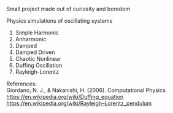 <p>Small project made out of curiosity and boredom</p>
<p>Physics simulations of oscillating systems</p>
<ol>
<li>Simple Harmonic</li>
<li>Anharmonic</li>
<li>Damped</li>
<li>Damped Driven</li>
<li>Chaotic Nonlinear</li>
<li>Duffing Oscillation</li>
<li>Rayleigh-Lorentz</li>
</ol>
<p>References:<br>
Giordano, N. J., &amp; Nakanishi, H. (2006). Computational Physics.<br>
<a href="https://en.wikipedia.org/wiki/Duffing_equation">https://en.wikipedia.org/wiki/Duffing_equation</a><br>
<a href="https://en.wikipedia.org/wiki/Rayleigh%E2%80%93Lorentz_pendulum">https://en.wikipedia.org/wiki/Rayleigh–Lorentz_pendulum</a></p>